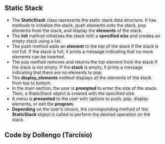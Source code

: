 ## Static Stack

- The **StaticStack** class represents the static stack data structure. It has methods to initialize the stack, push elements onto the stack, pop elements from the stack, and display the **elements** of the stack.
- The **__init__** method initializes the stack with a **specified size** and creates an empty stack using a list.
- The push method adds an **element** to the top of the stack if the stack is not full. If the stack is full, it prints a message indicating that no more elements can be inserted.
- The pop method removes and returns the top element from the stack if the stack is not empty. If the **stack** is empty, it prints a message indicating that there are no elements to pop.
- The **display_elements** method displays all the elements of the stack from top to bottom.
- In the main section, the user is **prompted** to enter the size of the stack. Then, a StaticStack object is created with the specified size.
- A menu is **presented** to the user with options to push, pop, display elements, or exit the **program**.
- **Depending** on the user's choice, the corresponding method of the **StaticStack** object is called to perform the desired operation on the stack.

## Code by Dollengo **(Tarcísio)**
